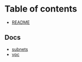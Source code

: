 # Table of contents

* [README](README.md)

## Docs

* [subnets](docs/subnets.md)
* [vpc](docs/vpc.md)
